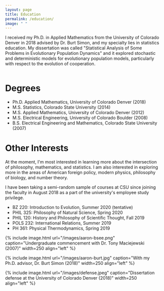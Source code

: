 ```yaml
---
layout: page
title: Education 
permalink: /education/
image: " "
---
```


I received my Ph.D. in Applied Mathematics from the University of Colorado Denver in 2018 advised by Dr. Burt Simon, and my specialty lies in statistics education. My dissertation was called "Statistical Analysis of Some Problems in Evolutionary Population Dynamics" and it explored stochastic and deterministic models for evolutionary population models, particularly with respect to the evolution of cooperation.

<hr style="clear:both;visibility: hidden;" />   

# Degrees

- Ph.D. Applied Mathematics, University of Colorado Denver (2018)
- M.S. Statistics, Colorado State University (2014)
- M.S. Applied Mathematics, University of Colorado Denver (2012)
- M.S. Electrical Engineering, University of Colorado Boulder (2008)
- B.S. Electrical Engineering and Mathematics, Colorado State University (2007)
 
# Other Interests

At the moment, I'm most interested in learning more about the intersection of philosophy, mathematics, and statistics. I am also interested in exploring more in the areas of American foreign policy, modern physics, philosophy of biology, and number theory.

I have been taking a semi-random sample of courses at CSU since joining the faculty in August 2018 as a part of the university's employee study privilege.

- BZ 220: Introduction to Evolution, Summer 2020 (tentative)
- PHIL 325: Philosophy of Natural Science, Spring 2020
- PHIL 120: History and Philosophy of Scientific Thought, Fall 2019
- POLS 232: International Relations, Summer 2019
- PH 361: Physical Thermodynamics, Spring 2019

{% include image.html url="/images/aaron-bsee.png" caption="Undergraduate commencement with Dr. Tony Maciejewski (2007)" width=250 align="left" %} 

{% include image.html url="/images/aaron-burt.jpg" caption="With my Ph.D. advisor, Dr. Burt Simon (2018)" width=250  align="left" %}

{% include image.html url="/images/defense.jpeg" caption="Dissertation defense at the University of Colorado Denver (2018)" width=250 align="left" %}

